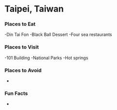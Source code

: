 # Taipei, Taiwan

### Places to Eat
-Din Tai Fon
-Black Ball Dessert
-Four sea restaurants

### Places to Visit
-101 Building
-National Parks
-Hot springs

### Places to Avoid
-

### Fun Facts
-
